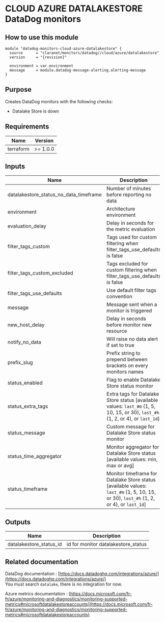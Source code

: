 # CLOUD AZURE DATALAKESTORE DataDog monitors

## How to use this module

```hcl
module "datadog-monitors-cloud-azure-datalakestore" {
  source      = "claranet/monitors/datadog//cloud/azure/datalakestore"
  version     = "{revision}"

  environment = var.environment
  message     = module.datadog-message-alerting.alerting-message
}

```

## Purpose

Creates DataDog monitors with the following checks:

- Datalake Store is down

## Requirements

| Name      | Version  |
| --------- | -------- |
| terraform | >= 1.0.0 |

## Inputs

| Name                                   | Description                                                                                                                           | Type           | Default     | Required |
| -------------------------------------- | ------------------------------------------------------------------------------------------------------------------------------------- | -------------- | ----------- | :------: |
| datalakestore_status_no_data_timeframe | Number of minutes before reporting no data                                                                                            | `string`       | `10`        |    no    |
| environment                            | Architecture environment                                                                                                              | `string`       | n/a         |   yes    |
| evaluation_delay                       | Delay in seconds for the metric evaluation                                                                                            | `number`       | `900`       |    no    |
| filter_tags_custom                     | Tags used for custom filtering when filter_tags_use_defaults is false                                                                 | `string`       | `"*"`       |    no    |
| filter_tags_custom_excluded            | Tags excluded for custom filtering when filter_tags_use_defaults is false                                                             | `string`       | `""`        |    no    |
| filter_tags_use_defaults               | Use default filter tags convention                                                                                                    | `string`       | `"true"`    |    no    |
| message                                | Message sent when a monitor is triggered                                                                                              | `any`          | n/a         |   yes    |
| new_host_delay                         | Delay in seconds before monitor new resource                                                                                          | `number`       | `300`       |    no    |
| notify_no_data                         | Will raise no data alert if set to true                                                                                               | `bool`         | `true`      |    no    |
| prefix_slug                            | Prefix string to prepend between brackets on every monitors names                                                                     | `string`       | `""`        |    no    |
| status_enabled                         | Flag to enable Datalake Store status monitor                                                                                          | `string`       | `"true"`    |    no    |
| status_extra_tags                      | Extra tags for Datalake Store status [available values: `last_#m` (1, 5, 10, 15, or 30), `last_#h` (1, 2, or 4), or `last_1d`]        | `list(string)` | `[]`        |    no    |
| status_message                         | Custom message for Datalake Store status monitor                                                                                      | `string`       | `""`        |    no    |
| status_time_aggregator                 | Monitor aggregator for Datalake Store status [available values: min, max or avg]                                                      | `string`       | `"max"`     |    no    |
| status_timeframe                       | Monitor timeframe for Datalake Store status [available values: `last_#m` (1, 5, 10, 15, or 30), `last_#h` (1, 2, or 4), or `last_1d`] | `string`       | `"last_5m"` |    no    |

## Outputs

| Name                    | Description                         |
| ----------------------- | ----------------------------------- |
| datalakestore_status_id | id for monitor datalakestore_status |

## Related documentation

DataDog documentation : [https://docs.datadoghq.com/integrations/azure/](https://docs.datadoghq.com/integrations/azure/)  
You must search `datalake`, there is no integration for now.

Azure metrics documentation : [https://docs.microsoft.com/fr-fr/azure/monitoring-and-diagnostics/monitoring-supported-metrics#microsoftdatalakestoreaccounts](https://docs.microsoft.com/fr-fr/azure/monitoring-and-diagnostics/monitoring-supported-metrics#microsoftdatalakestoreaccounts)
